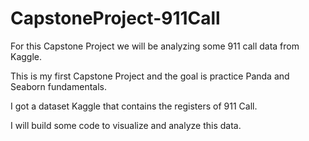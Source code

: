 # CapstoneProject-911Call
For this Capstone Project we will be analyzing some 911 call data from Kaggle.

This is my first Capstone Project and the goal is practice Panda and Seaborn fundamentals.

I got a dataset Kaggle that contains the registers of 911 Call.

I will build some code to visualize and analyze this data.
